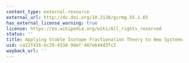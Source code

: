 ```yaml
---
content_type: external-resource
external_url: http://dx.doi.org/10.2138/gsrmg.55.1.65
has_external_license_warning: true
license: https://en.wikipedia.org/wiki/All_rights_reserved
status: ''
title: Applying Stable Isotope Fractionation Theory to New Systems
uid: ca22f416-bc20-4538-9def-487e644d3fc2
wayback_url: ''
---
```

